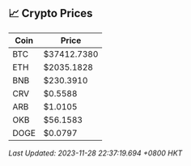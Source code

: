 ## 📈 Crypto Prices

| Coin | Price |
| ---- | ----- |
| BTC | $37412.7380 |
| ETH | $2035.1828 |
| BNB | $230.3910 |
| CRV | $0.5588 |
| ARB | $1.0105 |
| OKB | $56.1583 |
| DOGE | $0.0797 |

_Last Updated: 2023-11-28 22:37:19.694 +0800 HKT_